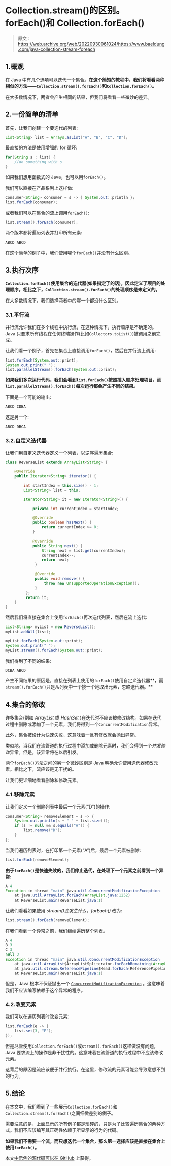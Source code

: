 # Collection.stream()的区别。forEach()和 Collection.forEach()

> 原文：<https://web.archive.org/web/20220930061024/https://www.baeldung.com/java-collection-stream-foreach>

## 1.概观

在 Java 中有几个选项可以迭代一个集合。**在这个简短的教程中，我们将看看两种相似的方法——`Collection.stream().forEach()`和`Collection.forEach()`。**

在大多数情况下，两者会产生相同的结果，但我们将看看一些微妙的差异。

## 2.一份简单的清单

首先，让我们创建一个要迭代的列表:

```java
List<String> list = Arrays.asList("A", "B", "C", "D");
```

最直接的方法是使用增强的 for 循环:

```java
for(String s : list) {
    //do something with s
} 
```

如果我们想用函数式的 Java，也可以用`forEach()`。

我们可以直接在产品系列上这样做:

```java
Consumer<String> consumer = s -> { System.out::println }; 
list.forEach(consumer); 
```

或者我们可以在集合的流上调用`forEach()`:

```java
list.stream().forEach(consumer); 
```

两个版本都将遍历列表并打印所有元素:

```java
ABCD ABCD
```

在这个简单的例子中，我们使用哪个`forEach()`并没有什么区别。

## 3.执行次序

**`Collection.forEach()`使用集合的迭代器(如果指定了的话)，因此定义了项目的处理顺序。相比之下，`Collection.stream().forEach()`的处理顺序是未定义的。**

在大多数情况下，我们选择两者中的哪一个都没什么区别。

### 3.1.平行流

并行流允许我们在多个线程中执行流，在这种情况下，执行顺序是不确定的。Java 只要求所有线程在任何终端操作(比如`Collectors.toList()`)被调用之前完成。

让我们看一个例子，首先在集合上直接调用`forEach()`，然后在并行流上调用:

```java
list.forEach(System.out::print);
System.out.print(" ");
list.parallelStream().forEach(System.out::print); 
```

**如果我们多次运行代码，我们会看到`list.forEach()`按照插入顺序处理项目，而`list.parallelStream().forEach()`每次运行都会产生不同的结果。**

下面是一个可能的输出:

```java
ABCD CDBA
```

这是另一个:

```java
ABCD DBCA
```

### 3.2.自定义迭代器

让我们用自定义迭代器定义一个列表，以逆序遍历集合:

```java
class ReverseList extends ArrayList<String> {

    @Override
    public Iterator<String> iterator() {

        int startIndex = this.size() - 1;
        List<String> list = this;

        Iterator<String> it = new Iterator<String>() {

            private int currentIndex = startIndex;

            @Override
            public boolean hasNext() {
                return currentIndex >= 0;
            }

            @Override
            public String next() {
                String next = list.get(currentIndex);
                currentIndex--;
                return next;
             }

             @Override
             public void remove() {
                 throw new UnsupportedOperationException();
             }
         };
         return it;
    }
} 
```

然后我们将直接在集合上使用`forEach()`再次迭代列表，然后在流上迭代:

```java
List<String> myList = new ReverseList();
myList.addAll(list);

myList.forEach(System.out::print); 
System.out.print(" "); 
myList.stream().forEach(System.out::print); 
```

我们得到了不同的结果:

```java
DCBA ABCD 
```

产生不同结果的原因是，直接在列表上使用的`forEach()`使用自定义迭代器**，而`stream().forEach()`只是从列表中一个接一个地取出元素，忽略迭代器。**

## 4.集合的修改

许多集合(例如 *ArrayList* 或 *HashSet* )在迭代时不应该被修改结构。如果在迭代过程中删除或添加了一个元素，我们将得到一个`ConcurrentModification`异常。

此外，集合被设计为快速失败，这意味着一旦有修改就会抛出异常。

类似地，当我们在流管道的执行过程中添加或删除元素时，我们会得到一个*并发修改*异常。但是，该异常将在以后引发。

两个`forEach()`方法之间的另一个微妙区别是 Java 明确允许使用迭代器修改元素。相比之下，流应该是无干扰的。

让我们更详细地看看删除和修改元素。

### 4.1.移除元素

让我们定义一个删除列表中最后一个元素(“D”)的操作:

```java
Consumer<String> removeElement = s -> {
    System.out.println(s + " " + list.size());
    if (s != null && s.equals("A")) {
        list.remove("D");
    }
};
```

当我们遍历列表时，在打印第一个元素(“A”)后，最后一个元素被删除:

```java
list.forEach(removeElement);
```

**由于`forEach()`是快速失效的，我们停止迭代，在处理下一个元素之前看到一个异常**:

```java
A 4
Exception in thread "main" java.util.ConcurrentModificationException
	at java.util.ArrayList.forEach(ArrayList.java:1252)
	at ReverseList.main(ReverseList.java:1)
```

让我们看看如果使用 *stream()会发生什么。forEach()* 改为:

```java
list.stream().forEach(removeElement);
```

在我们看到一个异常之前，我们继续遍历整个列表。

```java
A 4
B 3
C 3
null 3
Exception in thread "main" java.util.ConcurrentModificationException
	at java.util.ArrayList$ArrayListSpliterator.forEachRemaining(ArrayList.java:1380)
	at java.util.stream.ReferencePipeline$Head.forEach(ReferencePipeline.java:580)
	at ReverseList.main(ReverseList.java:1)
```

但是，Java 根本不保证抛出一个 [`ConcurrentModificationException`](https://web.archive.org/web/20220711151814/https://docs.oracle.com/en/java/javase/11/docs/api/java.base/java/util/ConcurrentModificationException.html) 。这意味着我们不应该编写依赖于这个异常的程序。

### 4.2.改变元素

我们可以在遍历列表时改变元素:

```java
list.forEach(e -> {
    list.set(3, "E");
});
```

但是尽管使用`Collection.forEach()`或`stream().forEach()`这样做没有问题，Java 要求流上的操作是非干扰性的。这意味着在流管道的执行过程中不应该修改元素。

这背后的原因是流应该便于并行执行。在这里，修改流的元素可能会导致意想不到的行为。

## 5.结论

在本文中，我们看到了一些展示`Collection.forEach()`和`Collection.stream().forEach()`之间细微差别的例子。

需要注意的是，上面显示的所有例子都是琐碎的，只是为了比较遍历集合的两种方式。我们不应该编写其正确性依赖于所显示的行为的代码。

**如果我们不需要一个流，而只想迭代一个集合，那么第一选择应该是直接在集合上使用`forEach()`。**

本文[中示例的源代码可以在 GitHub](https://web.archive.org/web/20220711151814/https://github.com/eugenp/tutorials/tree/master/core-java-modules/core-java-streams-3) 上获得。